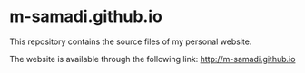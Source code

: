 # m-samadi.github.io

This repository contains the source files of my personal website.

The website is available through the following link:
http://m-samadi.github.io
